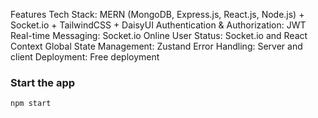 Features
Tech Stack: MERN (MongoDB, Express.js, React.js, Node.js) + Socket.io + TailwindCSS + DaisyUI
Authentication & Authorization: JWT
Real-time Messaging: Socket.io
Online User Status: Socket.io and React Context
Global State Management: Zustand
Error Handling: Server and client
Deployment: Free deployment

### Start the app

```shell
npm start
```
